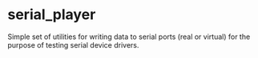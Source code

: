 # serial_player

Simple set of utilities for writing data to serial ports (real or virtual) for the purpose of testing serial device drivers.
